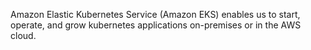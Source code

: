 
Amazon Elastic Kubernetes Service (Amazon EKS) enables us to start, operate, and grow kubernetes applications on-premises or in the AWS cloud.
